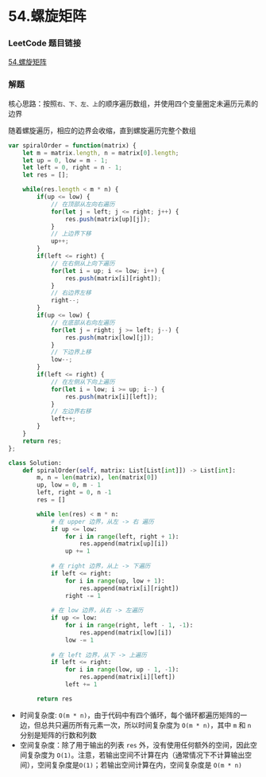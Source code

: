 # 54.螺旋矩阵

### LeetCode 题目链接

[54.螺旋矩阵](https://leetcode.cn/problems/spiral-matrix/)

### 解题

核心思路：按照`右、下、左、上`的顺序遍历数组，并使用四个变量圈定未遍历元素的边界

随着螺旋遍历，相应的边界会收缩，直到螺旋遍历完整个数组

```js
var spiralOrder = function(matrix) {
    let m = matrix.length, n = matrix[0].length;
    let up = 0, low = m - 1;
    let left = 0, right = n - 1;
    let res = [];

    while(res.length < m * n) {
        if(up <= low) {
            // 在顶部从左向右遍历
            for(let j = left; j <= right; j++) {
                res.push(matrix[up][j]);
            }
            // 上边界下移
            up++;
        } 
        if(left <= right) {
            // 在右侧从上向下遍历
            for(let i = up; i <= low; i++) {
                res.push(matrix[i][right]);
            }
            // 右边界左移
            right--;
        }
        if(up <= low) {
            // 在底部从右向左遍历
            for(let j = right; j >= left; j--) {
                res.push(matrix[low][j]);
            }
            // 下边界上移
            low--;
        }
        if(left <= right) {
            // 在左侧从下向上遍历
            for(let i = low; i >= up; i--) {
                res.push(matrix[i][left]);
            }
            // 左边界右移
            left++;
        }
    }
    return res;
};
```
```python
class Solution:
    def spiralOrder(self, matrix: List[List[int]]) -> List[int]:
        m, n = len(matrix), len(matrix[0])
        up, low = 0, m - 1
        left, right = 0, n -1
        res = []

        while len(res) < m * n:
            # 在 upper 边界，从左 -> 右 遍历
            if up <= low:
                for i in range(left, right + 1):
                    res.append(matrix[up][i])
                up += 1
            
            # 在 right 边界，从上 -> 下遍历
            if left <= right:
                for i in range(up, low + 1):
                    res.append(matrix[i][right])
                right -= 1
            
            # 在 low 边界，从右 -> 左遍历
            if up <= low:
                for i in range(right, left - 1, -1):
                    res.append(matrix[low][i])
                low -= 1
            
            # 在 left 边界，从下 -> 上遍历
            if left <= right:
                for i in range(low, up - 1, -1):
                    res.append(matrix[i][left])
                left += 1

        return res
```
- 时间复杂度: `O(m * n)`，由于代码中有四个循环，每个循环都遍历矩阵的一边，但总共只遍历所有元素一次，所以时间复杂度为 `O(m * n)`，其中 `m` 和 `n` 分别是矩阵的行数和列数
- 空间复杂度：除了用于输出的列表 `res` 外，没有使用任何额外的空间，因此空间复杂度为 `O(1)`。注意，若输出空间不计算在内（通常情况下不计算输出空间），空间复杂度是`O(1)`；若输出空间计算在内，空间复杂度是 `O(m * n)`
